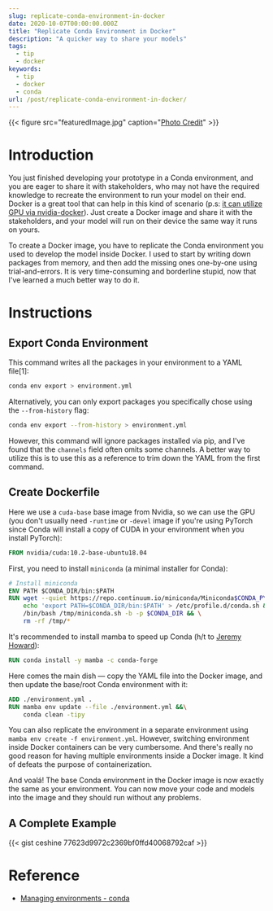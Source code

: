 ```yaml
---
slug: replicate-conda-environment-in-docker
date: 2020-10-07T00:00:00.000Z
title: "Replicate Conda Environment in Docker"
description: "A quicker way to share your models"
tags:
  - tip
  - docker
keywords:
  - tip
  - docker
  - conda
url: /post/replicate-conda-environment-in-docker/
---
```


{{< figure src="featuredImage.jpg" caption="[Photo Credit](https://unsplash.com/photos/VULVydw3nV0)" >}}

# Introduction

You just finished developing your prototype in a Conda environment, and you are eager to share it with stakeholders, who may not have the required knowledge to recreate the environment to run your model on their end. Docker is a great tool that can help in this kind of scenario (p.s: [it can utilize GPU via nvidia-docker](https://medium.com/the-artificial-impostor/docker-nvidia-gpu-nvidia-docker-808b23e1657)). Just create a Docker image and share it with the stakeholders, and your model will run on their device the same way it runs on yours.

To create a Docker image, you have to replicate the Conda environment you used to develop the model inside Docker. I used to start by writing down packages from memory, and then add the missing ones one-by-one using trial-and-errors. It is very time-consuming and borderline stupid, now that I've learned a much better way to do it.

# Instructions

## Export Conda Environment

This command writes all the packages in your environment to a YAML file[1]:

```bash
conda env export > environment.yml
```

Alternatively, you can only export packages you specifically chose using the `--from-history` flag:

```bash
conda env export --from-history > environment.yml
```

However, this command will ignore packages installed via pip, and I've found that the `channels` field often omits some channels. A better way to utilize this is to use this as a reference to trim down the YAML from the first command.



## Create Dockerfile

Here we use a `cuda-base` base image from Nvidia, so we can use the GPU (you don't usually need `-runtime` or `-devel` image if you're using PyTorch since Conda will install a copy of CUDA in your environment when you install PyTorch):

```dockerfile
FROM nvidia/cuda:10.2-base-ubuntu18.04
```

First, you need to install `miniconda` (a minimal installer for Conda):

```dockerfile
# Install miniconda
ENV PATH $CONDA_DIR/bin:$PATH
RUN wget --quiet https://repo.continuum.io/miniconda/Miniconda$CONDA_PYTHON_VERSION-latest-Linux-x86_64.sh -O /tmp/miniconda.sh && \
    echo 'export PATH=$CONDA_DIR/bin:$PATH' > /etc/profile.d/conda.sh && \
    /bin/bash /tmp/miniconda.sh -b -p $CONDA_DIR && \
    rm -rf /tmp/*
```

It's recommended to install mamba to speed up Conda (h/t to [Jeremy Howard](https://twitter.com/jeremyphoward/status/1305342912356478977)):

```dockerfile
RUN conda install -y mamba -c conda-forge
```

Here comes the main dish — copy the YAML file into the Docker image, and then update the base/root Conda environment with it:

```dockerfile
ADD ./environment.yml .
RUN mamba env update --file ./environment.yml &&\
    conda clean -tipy
```

You can also replicate the environment in a separate environment using `mamba env create -f environment.yml`. However, switching environment inside Docker containers can be very cumbersome. And there's really no good reason for having multiple environments inside a Docker image. It kind of defeats the purpose of containerization.

And voalá! The base Conda environment in the Docker image is now exactly the same as your environment. You can now move your code and models into the image and they should run without any problems.

## A Complete Example

{{< gist ceshine 77623d9972c2369bf0ffd40068792caf >}}

# Reference

* [Managing environments - conda](https://docs.conda.io/projects/conda/en/latest/user-guide/tasks/manage-environments.html)